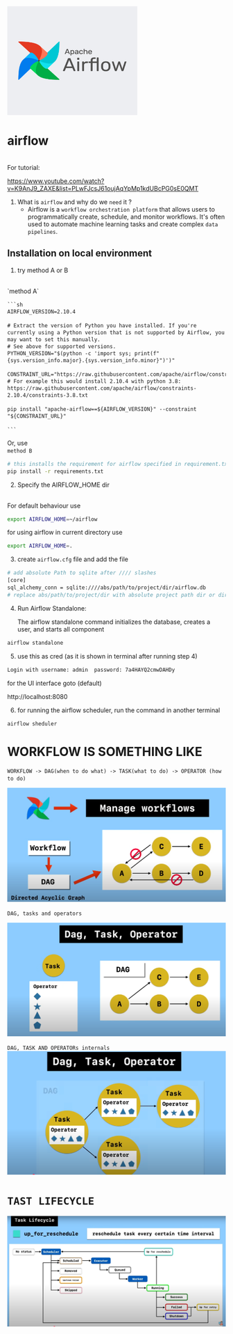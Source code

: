 
<!-- ![alt airflow image](./img_src/airflowlogo.png) -->
<img src="./img_src/airflowlogo.png" height='250 rem' width='300 rem'></img> 
# airflow
<br>
For tutorial: 

https://www.youtube.com/watch?v=K9AnJ9_ZAXE&list=PLwFJcsJ61oujAqYpMp1kdUBcPG0sE0QMT


1.  What is `airflow` and why do we `need` it ?
    -   Airflow is a `workflow orchestration platform` that allows users to programmatically create, schedule, and monitor workflows.
            It's often used to automate machine learning tasks and create complex `data pipelines`. 


## Installation on local environment

1.  try method A or B
<br>
`method A`

    ```sh
    AIRFLOW_VERSION=2.10.4

    # Extract the version of Python you have installed. If you're currently using a Python version that is not supported by Airflow, you may want to set this manually.
    # See above for supported versions.
    PYTHON_VERSION="$(python -c 'import sys; print(f"{sys.version_info.major}.{sys.version_info.minor}")')"

    CONSTRAINT_URL="https://raw.githubusercontent.com/apache/airflow/constraints-${AIRFLOW_VERSION}/constraints-${PYTHON_VERSION}.txt"
    # For example this would install 2.10.4 with python 3.8: https://raw.githubusercontent.com/apache/airflow/constraints-2.10.4/constraints-3.8.txt

    pip install "apache-airflow==${AIRFLOW_VERSION}" --constraint "${CONSTRAINT_URL}"

    ```
Or, use 
<br>
`method B`

```sh
# this installs the requirement for airflow specified in requirement.txt
pip install -r requirements.txt
```

2.  Specify the AIRFLOW_HOME dir 
<br>
For default behaviour  use 

```sh
export AIRFLOW_HOME=~/airflow
```
for using airflow in current directory use

```sh
export AIRFLOW_HOME=.
```


3. create `airflow.cfg` file and add the file
```sh
# add absolute Path to sqlite after //// slashes
[core]
sql_alchemy_conn = sqlite:////abs/path/to/project/dir/airflow.db
# replace abs/path/to/project/dir with absolute project path dir or dir where you want to create an airflow sqlite database
```

4.  Run Airflow Standalone:

    The airflow standalone command initializes the database, creates a user, and starts all component
    
```sh
airflow standalone
```

5. use this as cred (as it is shown in terminal after running step 4)
```sh
Login with username: admin  password: 7a4HAYQ2cmwDAHDy
```
for the UI interface goto (default)

http://localhost:8080 


6. for running the airflow scheduler, run the command in another terminal 
```sh
airflow sheduler
```

# WORKFLOW IS SOMETHING LIKE

`WORKFLOW -> DAG(when to do what) -> TASK(what to do) -> OPERATOR (how to do)`

![alt workflow](./img_src/workflow.png)

`DAG, tasks and operators`

![alt task and operators](./img_src/task%20and%20operators.png)


`DAG, TASK AND OPERATORs internals`
![alt datg, tasks, operators internals](./img_src/DagtaskoperatorInternal.png)


# `TAST LIFECYCLE`
![alt TAST LIFECYCLE](./img_src/task%20life%20Cycle.png)